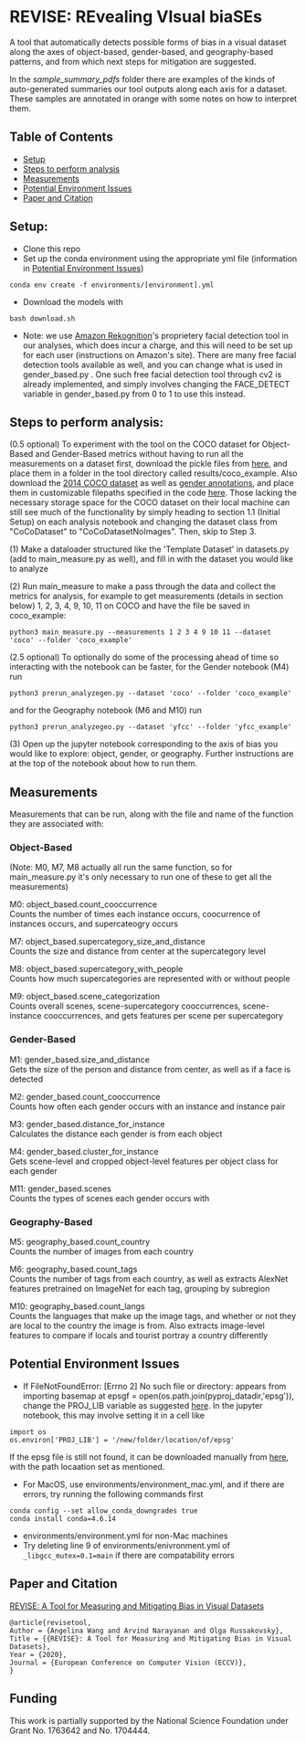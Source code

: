 # REVISE: REvealing VIsual biaSEs
A tool that automatically detects possible forms of bias in a visual dataset along the axes of object-based, gender-based, and geography-based patterns, and from which next steps for mitigation are suggested. 

In the *sample_summary_pdfs* folder there are examples of the kinds of auto-generated summaries our tool outputs along each axis for a dataset. These samples are annotated in orange with some notes on how to interpret them.

## Table of Contents

* [Setup](https://github.com/princetonvisualai/revise-tool#setup)
* [Steps to perform analysis](https://github.com/princetonvisualai/revise-tool#steps-to-perform-analysis)
* [Measurements](https://github.com/princetonvisualai/revise-tool#measurements)
* [Potential Environment Issues](https://github.com/princetonvisualai/revise-tool#potential-environment-issues)
* [Paper and Citation](https://github.com/princetonvisualai/revise-tool#paper-and-citation)

## Setup:
- Clone this repo
- Set up the conda environment using the appropriate yml file (information in [Potential Environment Issues](https://github.com/princetonvisualai/revise-tool#potential-environment-issues))
```
conda env create -f environments/[environment].yml
```
- Download the models with
```
bash download.sh
```

- Note: we use [Amazon Rekognition](https://aws.amazon.com/rekognition/)'s proprietery facial detection tool in our analyses, which does incur a charge, and this will need to be set up for each user (instructions on Amazon's site). There are many free facial detection tools available as well, and you can change what is used in gender_based.py . One such free facial detection tool through cv2 is already implemented, and simply involves changing the FACE_DETECT variable in gender_based.py from 0 to 1 to use this instead.

## Steps to perform analysis:
(0.5 optional) To experiment with the tool on the COCO dataset for Object-Based and Gender-Based metrics without having to run all the measurements on a dataset first, download the pickle files from [here](https://drive.google.com/drive/folders/1cGUr2ruV7IRl4h8EGtCjRCsg8wtPVu5P?usp=sharing), and place them in a folder in the tool directory called results/coco_example. Also download the [2014 COCO dataset](https://cocodataset.org/#download) as well as [gender annotations](https://github.com/uclanlp/reducingbias/tree/master/data/COCO), and place them in customizable filepaths specified in the code [here](https://github.com/princetonvisualai/revise-tool/blob/master/datasets.py#L287). Those lacking the necessary storage space for the COCO dataset on their local machine can still see much of the functionality by simply heading to section 1.1 (Initial Setup) on each analysis notebook and changing the dataset class from "CoCoDataset" to "CoCoDatasetNoImages". Then, skip to Step 3.

(1) Make a dataloader structured like the 'Template Dataset' in datasets.py (add to main_measure.py as well), and fill in with the dataset you would like to analyze

(2) Run main_measure to make a pass through the data and collect the metrics for analysis, for example to get measurements (details in section below) 1, 2, 3, 4, 9, 10, 11 on COCO and have the file be saved in coco_example:
```
python3 main_measure.py --measurements 1 2 3 4 9 10 11 --dataset 'coco' --folder 'coco_example'
```

(2.5 optional) 
To optionally do some of the processing ahead of time so interacting with the notebook can be faster, for the Gender notebook (M4) run
```
python3 prerun_analyzegen.py --dataset 'coco' --folder 'coco_example'
```
and for the Geography notebook (M6 and M10) run
```
python3 prerun_analyzegeo.py --dataset 'yfcc' --folder 'yfcc_example'
```

(3) Open up the jupyter notebook corresponding to the axis of bias you would like to explore: object, gender, or geography. Further instructions are at the top of the notebook about how to run them.

## Measurements
Measurements that can be run, along with the file and name of the function they are associated with:

### Object-Based
(Note: M0, M7, M8 actually all run the same function, so for main_measure.py it's only necessary to run one of these to get all the measurements)

M0: object_based.count_cooccurrence\
Counts the number of times each instance occurs, coocurrence of instances occurs, and supercateogry occurs

M7: object_based.supercategory_size_and_distance\
Counts the size and distance from center at the supercategory level

M8: object_based.supercategory_with_people\
Counts how much supercategories are represented with or without people

M9: object_based.scene_categorization\
Counts overall scenes, scene-supercategory cooccurrences, scene-instance cooccurrences, and gets features per scene per supercategory

### Gender-Based

M1: gender_based.size_and_distance\
Gets the size of the person and distance from center, as well as if a face is detected

M2: gender_based.count_cooccurrence\
Counts how often each gender occurs with an instance and instance pair

M3: gender_based.distance_for_instance\
Calculates the distance each gender is from each object

M4: gender_based.cluster_for_instance\
Gets scene-level and cropped object-level features per object class for each gender

M11: gender_based.scenes\
Counts the types of scenes each gender occurs with

### Geography-Based

M5: geography_based.count_country\
Counts the number of images from each country

M6: geography_based.count_tags\
Counts the number of tags from each country, as well as extracts AlexNet features pretrained on ImageNet for each tag, grouping by subregion

M10: geography_based.count_langs\
Counts the languages that make up the image tags, and whether or not they are local to the country the image is from. Also extracts image-level features to compare if locals and tourist portray a country differently

## Potential Environment Issues
- If FileNotFoundError: [Errno 2] No such file or directory: appears from importing basemap at epsgf = open(os.path.join(pyproj_datadir,'epsg')), change the PROJ_LIB variable as suggested [here](https://stackoverflow.com/questions/58683341/basemap-wont-import-because-epsg-file-or-directory-cant-be-found-macos-ana).
In the jupyter notebook, this may involve setting it in a cell like
```
import os
os.environ['PROJ_LIB'] = '/new/folder/location/of/epsg'
```
If the epsg file is still not found, it can be downloaded manually from [here](https://raw.githubusercontent.com/matplotlib/basemap/master/lib/mpl_toolkits/basemap/data/epsg), with the path locaation set as mentioned.
- For MacOS, use environments/environment_mac.yml, and if there are errors, try running the following commands first
```
conda config --set allow_conda_downgrades true
conda install conda=4.6.14
```
- environments/environment.yml for non-Mac machines 
- Try deleting line 9 of environments/enivronment.yml of ```_libgcc_mutex=0.1=main``` if there are compatability errors

## Paper and Citation
[REVISE: A Tool for Measuring and Mitigating Bias in Visual Datasets](https://arxiv.org/abs/2004.07999)

```
@article{revisetool,
Author = {Angelina Wang and Arvind Narayanan and Olga Russakovsky},
Title = {{REVISE}: A Tool for Measuring and Mitigating Bias in Visual Datasets},
Year = {2020},
Journal = {European Conference on Computer Vision (ECCV)},
}
```

## Funding
This work is partially supported by the National Science Foundation under Grant No.
1763642 and No. 1704444.
